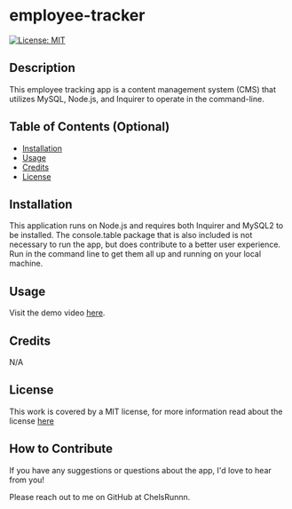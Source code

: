 # employee-tracker
[![License: MIT](https://img.shields.io/badge/License-MIT-yellow.svg)](https://opensource.org/licenses/MIT)


## Description

This employee tracking app is a content management system (CMS) that utilizes MySQL, Node.js, and Inquirer to operate in the command-line.


## Table of Contents (Optional)

- [Installation](#installation)
- [Usage](#usage)
- [Credits](#credits)
- [License](#license)


## Installation

This application runs on Node.js and requires both Inquirer and MySQL2 to be installed. The console.table package that is also included is not necessary to run the app, but does contribute to a better user experience. Run <npm i> in the command line to get them all up and running on your local machine. 


## Usage

Visit the demo video [here](https://drive.google.com/file/d/129RiKMjNlu0tYPMxGK_5AQO-0NlGwD6Q/view).


## Credits

N/A


## License

This work is covered by a MIT license, for more information read about the license [here](https://choosealicense.com/licenses/mit/)


## How to Contribute
If you have any suggestions or questions about the app, I'd love to hear from you! 

Please reach out to me on GitHub at ChelsRunnn. 